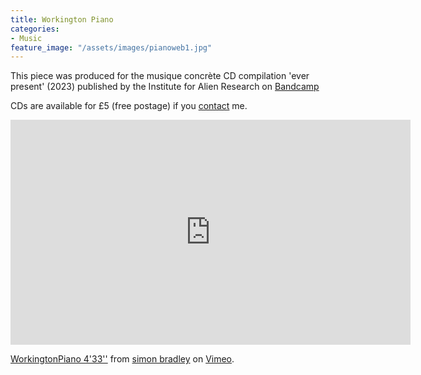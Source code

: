 ```yaml
---
title: Workington Piano
categories:
- Music
feature_image: "/assets/images/pianoweb1.jpg"
---
```

This piece was produced for the musique concrète CD compilation 'ever present' (2023) published by the Institute for Alien Research on [Bandcamp](https://ifarmusiqueconcretecompilation.bandcamp.com/album/ever-present)

CDs are available for £5 (free postage) if you [contact](https://www.displacementactivities.org/about/) me.

<iframe src="https://player.vimeo.com/video/840240279?h=683b023f13" width="640" height="360" frameborder="0" allow="autoplay; fullscreen; picture-in-picture" allowfullscreen></iframe>
<p><a href="https://vimeo.com/840240279">WorkingtonPiano 4&#039;33&#039;&#039;</a> from <a href="https://vimeo.com/user6604380">simon bradley</a> on <a href="https://vimeo.com">Vimeo</a>.</p>
